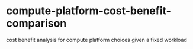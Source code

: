 # compute-platform-cost-benefit-comparison
cost benefit analysis for compute platform choices given a fixed workload
